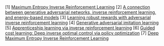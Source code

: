 [1] [Maximum Entropy Inverse Reinforcement Learning](https://www.aaai.org/Papers/AAAI/2008/AAAI08-227.pdf)
[2] [A connection between generative adversarial networks, inverse reinforcement learning, and energy-based models](https://arxiv.org/pdf/1611.03852.pdf)
[3] [Learning robust rewards with adversarial inverse reinforcement learning](https://arxiv.org/pdf/1710.11248)
[4] [Generative adversarial imitation learning](https://proceedings.neurips.cc/paper/2016/file/cc7e2b878868cbae992d1fb743995d8f-Paper.pdf)
[5] [Apprenticeship learning via inverse reinforcement learning](https://citeseerx.ist.psu.edu/viewdoc/download?doi=10.1.1.3.6759&rep=rep1&type=pdf)
[6] [Guided cost learning: Deep inverse optimal control via policy optimization](http://proceedings.mlr.press/v48/finn16.pdf)
[7] [Deep Maximum Entropy Inverse Reinforcement Learning](https://arxiv.org/pdf/1507.04888)

